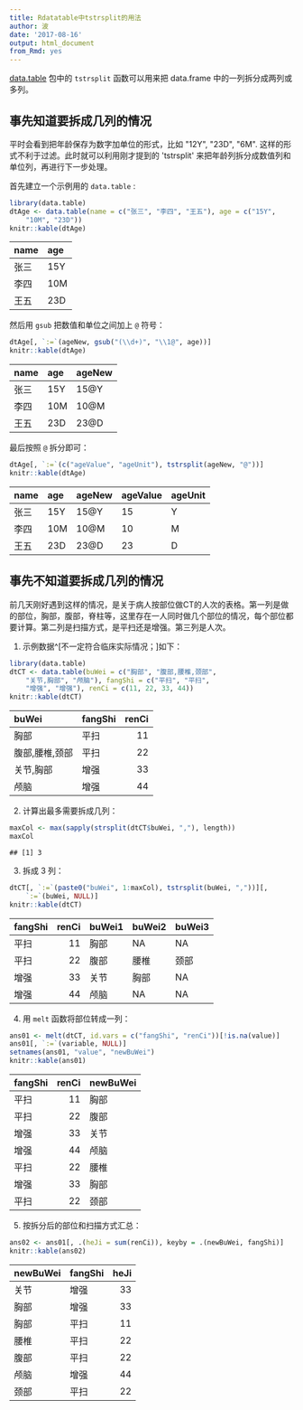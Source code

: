 ```yaml
---
title: Rdatatable中tstrsplit的用法
author: 波
date: '2017-08-16'
output: html_document
from_Rmd: yes
---
```


[data.table](http://rdatatable.com) 包中的 `tstrsplit` 函数可以用来把 data.frame 中的一列拆分成两列或多列。

## 事先知道要拆成几列的情况
平时会看到把年龄保存为数字加单位的形式，比如 "12Y", "23D", "6M". 这样的形式不利于过滤。此时就可以利用刚才提到的 'tstrsplit' 来把年龄列拆分成数值列和单位列，再进行下一步处理。

首先建立一个示例用的 `data.table` : 

```r
library(data.table)
dtAge <- data.table(name = c("张三", "李四", "王五"), age = c("15Y", 
    "10M", "23D"))
knitr::kable(dtAge)
```



|name |age |
|:----|:---|
|张三 |15Y |
|李四 |10M |
|王五 |23D |

然后用 `gsub` 把数值和单位之间加上 `@` 符号：

```r
dtAge[, `:=`(ageNew, gsub("(\\d+)", "\\1@", age))]
knitr::kable(dtAge)
```



|name |age |ageNew |
|:----|:---|:------|
|张三 |15Y |15@Y   |
|李四 |10M |10@M   |
|王五 |23D |23@D   |

最后按照 `@` 拆分即可：

```r
dtAge[, `:=`(c("ageValue", "ageUnit"), tstrsplit(ageNew, "@"))]
knitr::kable(dtAge)
```



|name |age |ageNew |ageValue |ageUnit |
|:----|:---|:------|:--------|:-------|
|张三 |15Y |15@Y   |15       |Y       |
|李四 |10M |10@M   |10       |M       |
|王五 |23D |23@D   |23       |D       |

## 事先不知道要拆成几列的情况

前几天刚好遇到这样的情况，是关于病人按部位做CT的人次的表格。第一列是做的部位，胸部，腹部，脊柱等，这里存在一人同时做几个部位的情况，每个部位都要计算。第二列是扫描方式，是平扫还是增强。第三列是人次。

1. 示例数据^[不一定符合临床实际情况；]如下：

```r
library(data.table)
dtCT <- data.table(buWei = c("胸部", "腹部,腰椎,颈部", 
    "关节,胸部", "颅脑"), fangShi = c("平扫", "平扫", 
    "增强", "增强"), renCi = c(11, 22, 33, 44))
knitr::kable(dtCT)
```



|buWei          |fangShi | renCi|
|:--------------|:-------|-----:|
|胸部           |平扫    |    11|
|腹部,腰椎,颈部 |平扫    |    22|
|关节,胸部      |增强    |    33|
|颅脑           |增强    |    44|

2. 计算出最多需要拆成几列：

```r
maxCol <- max(sapply(strsplit(dtCT$buWei, ","), length))
maxCol
```

```
## [1] 3
```

3. 拆成 3 列：

```r
dtCT[, `:=`(paste0("buWei", 1:maxCol), tstrsplit(buWei, ","))][, 
    `:=`(buWei, NULL)]
knitr::kable(dtCT)
```



|fangShi | renCi|buWei1 |buWei2 |buWei3 |
|:-------|-----:|:------|:------|:------|
|平扫    |    11|胸部   |NA     |NA     |
|平扫    |    22|腹部   |腰椎   |颈部   |
|增强    |    33|关节   |胸部   |NA     |
|增强    |    44|颅脑   |NA     |NA     |

4. 用 `melt` 函数将部位转成一列：

```r
ans01 <- melt(dtCT, id.vars = c("fangShi", "renCi"))[!is.na(value)]
ans01[, `:=`(variable, NULL)]
setnames(ans01, "value", "newBuWei")
knitr::kable(ans01)
```



|fangShi | renCi|newBuWei |
|:-------|-----:|:--------|
|平扫    |    11|胸部     |
|平扫    |    22|腹部     |
|增强    |    33|关节     |
|增强    |    44|颅脑     |
|平扫    |    22|腰椎     |
|增强    |    33|胸部     |
|平扫    |    22|颈部     |

5. 按拆分后的部位和扫描方式汇总：

```r
ans02 <- ans01[, .(heJi = sum(renCi)), keyby = .(newBuWei, fangShi)]
knitr::kable(ans02)
```



|newBuWei |fangShi | heJi|
|:--------|:-------|----:|
|关节     |增强    |   33|
|胸部     |增强    |   33|
|胸部     |平扫    |   11|
|腰椎     |平扫    |   22|
|腹部     |平扫    |   22|
|颅脑     |增强    |   44|
|颈部     |平扫    |   22|
























